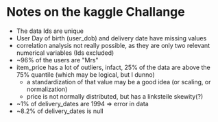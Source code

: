 # Notes on the kaggle Challange

- The data Ids are unique
- User Day of birth (user_dob) and delivery date have missing values
- correlation analysis not really possible, as they are only two relevant 
    numerical variables (Ids excluded)
- ~96% of the users are "Mrs"
- item_price has a lot of outliers, infact, 
    25% of the data are above the 75% quantile (which may be logical, but I
    dunno)
    - a standardization of that value may be a good idea (or scaling, or 
        normalization)
    - price is not normally distributed, but has a linksteile skewity(?)
- ~1% of delivery_dates are 1994 => error in data
- ~8.2% of delivery_dates is null
 
